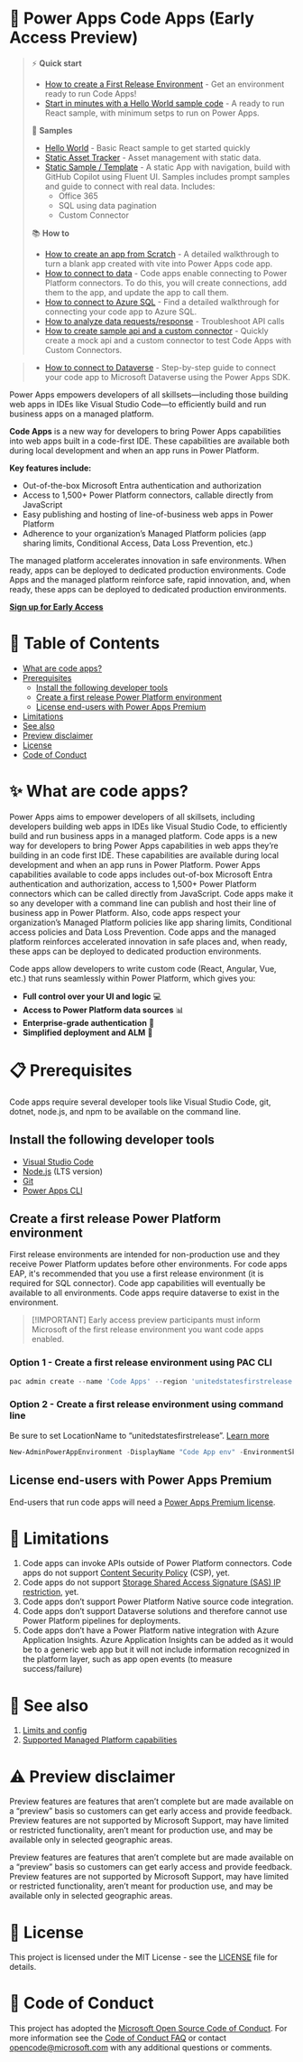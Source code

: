 # 🚀 Power Apps Code Apps (Early Access Preview) 

> ⚡ **Quick start** 
>
> - [How to create a First Release Environment](#create-a-first-release-power-platform-environment) - Get an environment ready to run Code Apps!
> - [Start in minutes with a Hello World sample code](samples/HelloWorld/README.md) - A ready to run React sample, with minimum setps to run on Power Apps.
> 
> 📂 **Samples**
>
> - [Hello World](samples/HelloWorld/) - Basic React sample to get started quickly
> - [Static Asset Tracker](samples/StaticAssetTracker/) - Asset management with static data.
> - [Static Sample / Template](samples/FluentSample/README.md) - A static App with navigation, build with GitHub Copilot using Fluent UI. Samples includes prompt samples and guide to connect with real data. Includes:
>   - Office 365
>   - SQL using data pagination
>   - Custom Connector
>
> 📚 **How to**
>
> - [How to create an app from Scratch](docs/how-to-create-from-scratch.md) - A detailed walkthrough to turn a blank app created with vite into Power Apps code app.
> - [How to connect to data](docs/how-to-connect-to-data.md) - Code apps enable connecting to Power Platform connectors. To do this, you will create connections, add them to the app, and update the app to call them.
> - [How to connect to Azure SQL](docs/how-to-connect-to-azure-sql.md) - Find a detailed walkthrough for connecting your code app to Azure SQL.
> - [How to analyze data requests/response](docs/how-to-analyze-data-request-response.md) - Troubleshoot API calls
> - [How to create sample api and a custom connector](docs/how-to-create-api-and-custom-connector.md) - Quickly create a mock api and a custom connector to test Code Apps with Custom Connectors.

> - [How to connect to Dataverse](docs/how-to-connect-to-dataverse.md) - Step-by-step guide to connect your code app to Microsoft Dataverse using the Power Apps SDK.

Power Apps empowers developers of all skillsets—including those building web apps in IDEs like Visual Studio Code—to efficiently build and run business apps on a managed platform.

**Code Apps** is a new way for developers to bring Power Apps capabilities into web apps built in a code-first IDE. These capabilities are available both during local development and when an app runs in Power Platform.

**Key features include:**

- Out-of-the-box Microsoft Entra authentication and authorization
- Access to 1,500+ Power Platform connectors, callable directly from JavaScript
- Easy publishing and hosting of line-of-business web apps in Power Platform
- Adherence to your organization’s Managed Platform policies (app sharing limits, Conditional Access, Data Loss Prevention, etc.)

The managed platform accelerates innovation in safe environments. When ready, apps can be deployed to dedicated production environments. Code Apps and the managed platform reinforce safe, rapid innovation, and, when ready, these apps can be deployed to dedicated production environments.

[**Sign up for Early Access**](https://aka.ms/paCodeAppsEAP)

# 📑 Table of Contents 

- [What are code apps?](#what-are-code-apps-)
- [Prerequisites](#prerequisites-)
  - [Install the following developer tools](#install-the-following-developer-tools)
  - [Create a first release Power Platform environment](#create-a-first-release-power-platform-environment)
  - [License end-users with Power Apps Premium](#license-end-users-with-power-apps-premium)
- [Limitations](#limitations)
- [See also](#see-also)
- [Preview disclaimer](#preview-disclaimer)
- [License](#license-)
- [Code of Conduct](#code-of-conduct)

# ✨ What are code apps? 
Power Apps aims to empower developers of all skillsets, including developers building web apps in IDEs like Visual Studio Code, to efficiently build and run business apps in a managed platform. Code apps is a new way for developers to bring Power Apps capabilities in web apps they’re building in an code first IDE. These capabilities are available during local development and when an app runs in Power Platform. Power Apps capabilities available to code apps includes out-of-box Microsoft Entra authentication and authorization, access to 1,500+ Power Platform connectors which can be called directly from JavaScript. Code apps make it so any developer with a command line can publish and host their line of business app in Power Platform. Also, code apps respect your organization’s Managed Platform policies like app sharing limits, Conditional access policies and Data Loss Prevention. Code apps and the managed platform reinforces accelerated innovation in safe places and, when ready, these apps can be deployed to dedicated production environments.

Code apps allow developers to write custom code (React, Angular, Vue, etc.) that runs seamlessly within Power Platform, which gives you:
- **Full control over your UI and logic** 💻
- **Access to Power Platform data sources** 📊
- **Enterprise-grade authentication** 🔐
- **Simplified deployment and ALM** 🔄

# 📋 Prerequisites 

Code apps require several developer tools like Visual Studio Code, git, dotnet, node.js, and npm to be available on the command line.  

## Install the following developer tools

- [Visual Studio Code](https://code.visualstudio.com/)
- [Node.js](https://nodejs.org/) (LTS version)
- [Git](https://git-scm.com/)
- [Power Apps CLI](https://learn.microsoft.com/en-us/power-platform/developer/cli/introduction)

## Create a first release Power Platform environment 

First release environments are intended for non-production use and they receive Power Platform updates before other environments. For code apps EAP, it's recommended that you use a first release environment (it is required for SQL connector). Code app capabilities will eventually be available to all environments. Code apps require dataverse to exist in the environment.  

> [!IMPORTANT] Early access preview participants must inform Microsoft of the first release environment you want code apps enabled.

### Option 1 - Create a first release environment using PAC CLI

```PowerShell
pac admin create --name 'Code Apps' --region 'unitedstatesfirstrelease' --type 'Developer'
```

### Option 2 - Create a first release environment using command line

Be sure to set LocationName to “unitedstatesfirstrelease”. [Learn more](https://learn.microsoft.com/power-platform/admin/powerapps-powershell)

```PowerShell
New-AdminPowerAppEnvironment -DisplayName "Code App env" -EnvironmentSku Trial -LocationName "unitedstatesfirstrelease" -ProvisionDatabase 
```

## License end-users with Power Apps Premium

End-users that run code apps will need a [Power Apps Premium license](https://www.microsoft.com/power-platform/products/power-apps/pricing).

# 🚧 Limitations 

1. Code apps can invoke APIs outside of Power Platform connectors. Code apps do not support [Content Security Policy](https://learn.microsoft.com/power-platform/admin/content-security-policy) (CSP), yet.
2. Code apps do not support [Storage Shared Access Signature (SAS) IP restriction](https://learn.microsoft.com/power-platform/admin/security/data-storage#advanced-security-features ), yet.
3. Code apps don’t support Power Platform Native source code integration.
4. Code apps don’t support Dataverse solutions and therefore cannot use Power Platform pipelines for deployments.
5. Code apps don’t have a Power Platform native integration with Azure Application Insights. Azure Application Insights can be added as it would be to a generic web app but it will not include information recognized in the platform layer, such as app open events (to measure success/failure)

# 🔗 See also
1. [Limits and config](./docs/limits-and-config.md)
2. [Supported Managed Platform capabilities](./docs/managed-platform-support.md)

# ⚠️ Preview disclaimer

Preview features are features that aren’t complete but are made available on a “preview” basis so customers can get early access and provide feedback. Preview features are not supported by Microsoft Support, may have limited or restricted functionality, aren’t meant for production use, and may be available only in selected geographic areas.

Preview features are features that aren’t complete but are made available on a “preview” basis so customers can get early access and provide feedback. Preview features are not supported by Microsoft Support, may have limited or restricted functionality, aren’t meant for production use, and may be available only in selected geographic areas.  

# 📄 License 

This project is licensed under the MIT License - see the [LICENSE](LICENSE) file for details.

# 🤝 Code of Conduct

This project has adopted the [Microsoft Open Source Code of Conduct](https://opensource.microsoft.com/codeofconduct/).
For more information see the [Code of Conduct FAQ](https://opensource.microsoft.com/codeofconduct/faq/) or
contact [opencode@microsoft.com](mailto:opencode@microsoft.com) with any additional questions or comments.

